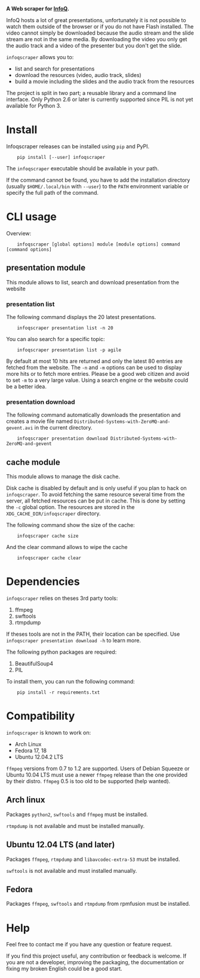 
__A Web scraper for [InfoQ](http://infoq.com).__


InfoQ hosts a lot of great presentations, unfortunately it is not possible to watch them outside of the browser
or if you do not have Flash installed. The video cannot simply be downloaded because the audio stream and the
slide stream are not in the same media. By downloading the video you only get the audio track and a video of
the presenter but you don't get the slide.

`infoqscraper` allows you to:
* list and search for presentations
* download the resources (video, audio track, slides)
* build a movie including the slides and the audio track from the resources

The project is split in two part; a reusable library and a command line interface. 
Only Python 2.6 or later is currently supported since PIL is not yet available for Python 3.

# Install

Infoqscraper releases can be installed using `pip` and PyPI.

        pip install [--user] infoqscraper

The `infoqscraper` executable should be available in your path. 

If the command cannot be found, you have to add the installation directory 
(usually `$HOME/.local/bin` with `--user`) to the `PATH` environment variable
or specify the full path of the command. 

# CLI usage

Overview:

        infoqscraper [global options] module [module options] command [command options]

## presentation module

This module allows to list, search and download presentation from the website

### presentation list

The following command displays the 20 latest presentations.

        infoqscraper presentation list -n 20

You can also search for a specific topic:

        infoqscraper presentation list -p agile

By default at most 10 hits are returned and only the latest 80 entries are fetched from the website.
The `-n` and `-m` options can be used to display more hits or to fetch more entries.
Please be a good web citizen and avoid to set `-m` to a very large value. Using a search engine
or the website could be a better idea.

### presentation download

The following command automatically downloads the presentation and creates a movie file
named `Distributed-Systems-with-ZeroMQ-and-gevent.avi`  in the current directory.

        infoqscraper presentation download Distributed-Systems-with-ZeroMQ-and-gevent


## cache module

This module allows to manage the disk cache.

Disk cache is disabled by default and is only useful if you plan to hack on `infoqscraper`. To avoid fetching
the same resource several time from the server, all fetched resources can be put in cache. This is done by setting
the `-c` global option. The resources are stored in the `XDG_CACHE_DIR/infoqscraper` directory.

The following command show the size of the cache:

        infoqscraper cache size

And the clear command allows to wipe the cache

        infoqscraper cache clear


# Dependencies

`infoqscraper` relies on theses 3rd party tools:

1. ffmpeg
2. swftools
3. rtmpdump

If theses tools are not in the PATH, their location can be specified.
Use `infoqscraper presentation download -h` to learn more.

The following python packages are required:

1. BeautifulSoup4
3. PIL

To install them, you can run the following command:

        pip install -r requirements.txt

# Compatibility

`infoqscraper` is known to work on:

  - Arch Linux
  - Fedora 17, 18
  - Ubuntu 12.04.2 LTS
  
`ffmpeg` versions from 0.7 to 1.2 are supported. Users of Debian Squeeze or
Ubuntu 10.04 LTS must use a newer `ffmpeg` release than the one provided by
their distro. `ffmpeg` 0.5 is too old to be supported (help wanted).

## Arch linux

Packages `python2`, `swftools` and `ffmpeg` must be installed. 

`rtmpdump` is not available and must be installed manually.

## Ubuntu 12.04 LTS (and later)

Packages `ffmpeg`, `rtmpdump` and `libavcodec-extra-53` must be installed.

`swftools` is not available and must installed manually.

## Fedora

Packages `ffmpeg`, `swftools` and `rtmpdump` from rpmfusion must be installed.

# Help

Feel free to contact me if you have any question or feature request.

If you find this project useful, any contribution or feedback is welcome. If you are not a developer, improving
the packaging, the documentation or fixing my broken English could be a good start.

